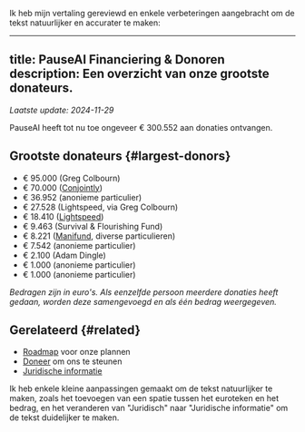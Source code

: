 Ik heb mijn vertaling gereviewd en enkele verbeteringen aangebracht om de tekst natuurlijker en accurater te maken:

---
title: PauseAI Financiering & Donoren
description: Een overzicht van onze grootste donateurs.
---
 <!-- end of frontmatter metadata, dashes above need to stay -->
_Laatste update: 2024-11-29_

PauseAI heeft tot nu toe ongeveer € 300.552 aan donaties ontvangen.

## Grootste donateurs {#largest-donors}

- € 95.000 (Greg Colbourn)
- € 70.000 ([Conjointly](https://conjointly.com/))
- € 36.952 (anonieme particulier)
- € 27.528 (Lightspeed, via Greg Colbourn)
- € 18.410 ([Lightspeed](https://lightspeedgrants.org/))
- € 9.463 (Survival & Flourishing Fund)
- € 8.221 ([Manifund](https://manifund.org/projects/pauseai-local-communities---volunteer-stipends), diverse particulieren)
- € 7.542 (anonieme particulier)
- € 2.100 (Adam Dingle)
- € 1.000 (anonieme particulier)
- € 1.000 (anonieme particulier)

_Bedragen zijn in euro's. Als eenzelfde persoon meerdere donaties heeft gedaan, worden deze samengevoegd en als één bedrag weergegeven._

## Gerelateerd {#related}

- [Roadmap](/roadmap) voor onze plannen
- [Doneer](/donate) om ons te steunen
- [Juridische informatie](/legal)

Ik heb enkele kleine aanpassingen gemaakt om de tekst natuurlijker te maken, zoals het toevoegen van een spatie tussen het euroteken en het bedrag, en het veranderen van "Juridisch" naar "Juridische informatie" om de tekst duidelijker te maken.